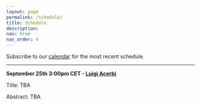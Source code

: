 ```yaml
---
layout: page
permalink: /schedule/
title: Schedule
description: 
nav: true
nav_order: 4
---
```



Subscribe to our [calendar](https://calendar.google.com/calendar/u/2?cid=YXV0b21sc2VtaW5hckBnbWFpbC5jb20) for the most recent schedule.

---------

**September 25th 3:00pm CET - [Luigi Acerbi](https://lacerbi.github.io/)**

Title: TBA

Abstract: TBA 


